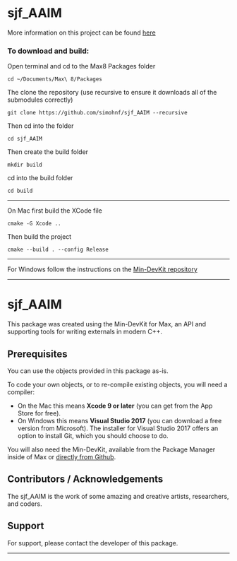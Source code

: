 # sjf_AAIM
More information on this project can be found [here](https://simohnf.github.io./AAIM/)

### To download and build:
Open terminal and cd to the Max8 Packages folder
```
cd ~/Documents/Max\ 8/Packages
```
The clone the repository (use recursive to ensure it downloads all of the  submodules correctly)
```
git clone https://github.com/simohnf/sjf_AAIM --recursive
```
Then cd into the folder
```
cd sjf_AAIM
```
Then create the build folder
```
mkdir build
```
cd into the build folder
``` 
cd build
```
---------------------------------
On Mac first build the XCode file
```
cmake -G Xcode ..
```
Then build the project
```
cmake --build . --config Release 
```
---------------------------------

For Windows follow the instructions on the [Min-DevKit repository](https://github.com/Cycling74/min-devkit)

----------------------------------
# sjf_AAIM
This package was created using the Min-DevKit for Max, an API and supporting tools for writing externals in modern C++.

## Prerequisites

You can use the objects provided in this package as-is.

To code your own objects, or to re-compile existing objects, you will need a compiler:

* On the Mac this means **Xcode 9 or later** (you can get from the App Store for free). 
* On Windows this means **Visual Studio 2017** (you can download a free version from Microsoft). The installer for Visual Studio 2017 offers an option to install Git, which you should choose to do.

You will also need the Min-DevKit, available from the Package Manager inside of Max or [directly from Github](https://github.com/Cycling74/min-devkit).

## Contributors / Acknowledgements

The sjf_AAIM is the work of some amazing and creative artists, researchers, and coders.



## Support

For support, please contact the developer of this package.

---------------------------------
